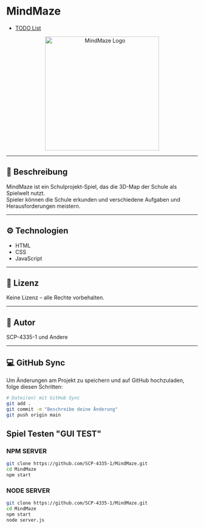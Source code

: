 # MindMaze
- [TODO List](./TODO.md)

<p align="center">
  <img src="MindMaze-Logo.png" alt="MindMaze Logo" width="300"/>
</p>

---

## 📖 Beschreibung
MindMaze ist ein Schulprojekt-Spiel, das die 3D-Map der Schule als Spielwelt nutzt.  
Spieler können die Schule erkunden und verschiedene Aufgaben und Herausforderungen meistern.

---

## ⚙️ Technologien
- HTML  
- CSS  
- JavaScript  

---

## 📝 Lizenz
Keine Lizenz – alle Rechte vorbehalten.

---

## 👥 Autor
SCP-4335-1 und Andere

---

## 💻 GitHub Sync
Um Änderungen am Projekt zu speichern und auf GitHub hochzuladen, folge diesen Schritten:

```bash
# Datei(en) mit GitHub Sync
git add .
git commit -m "Beschreibe deine Änderung"
git push origin main
```

## Spiel Testen "GUI TEST"
### NPM SERVER
```bash
git clone https://github.com/SCP-4335-1/MindMaze.git
cd MindMaze
npm start
```

### NODE SERVER
```bash
git clone https://github.com/SCP-4335-1/MindMaze.git
cd MindMaze
npm start
node server.js
```